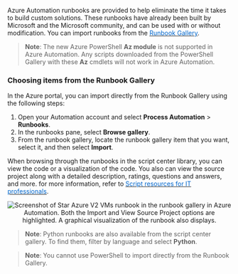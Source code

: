 
Azure Automation runbooks are provided to help eliminate the time it takes to build custom solutions. These runbooks have already been built by Microsoft and the Microsoft community, and can be used with or without modification. You can import runbooks from the <a href="https://gallery.technet.microsoft.com/scriptcenter/site/search?f[0].Type=RootCategory&f[0].Value=WindowsAzure&f[1].Type=SubCategory&f[1].Value=WindowsAzure_automation&f[1].Text=Automation" target="_blank"><span style="color: #0066cc;" color="#0066cc">Runbook Gallery</span></a>.

> **Note**: The new Azure PowerShell **Az module** is not supported in Azure Automation. Any scripts downloaded from the PowerShell Gallery with these **Az** cmdlets will not work in Azure Automation.


### Choosing items from the Runbook Gallery
In the Azure portal, you can import directly from the Runbook Gallery using the following steps:

1. Open your Automation account and select **Process Automation** > **Runbooks**.
2. In the runbooks pane, select **Browse gallery**.
3. From the runbook gallery, locate the runbook gallery item that you want, select it, and then select **Import**.

When browsing through the runbooks in the script center library, you can view the code or a visualization of the code. You also can view the source project along with a detailed description, ratings, questions and answers, and more. for more information, refer to <a href="https://gallery.technet.microsoft.com/scriptcenter" target="_blank"><span style="color: #0066cc;" color="#0066cc">Script resources for IT professionals</span></a>.

<p style="text-align:center;"><img src="../Linked_Image_Files/runbookgallery1.png" alt="Screenshot of Star Azure V2 VMs runbook in the runbook gallery in Azure Automation. Both the Import and View Source Project options are highlighted. A graphical visualization of the runbook also displays."></p>

> **Note**: Python runbooks are also available from the script center gallery. To find them, filter by language and select **Python**.

> **Note**: You cannot use PowerShell to import directly from the Runbook Gallery.
